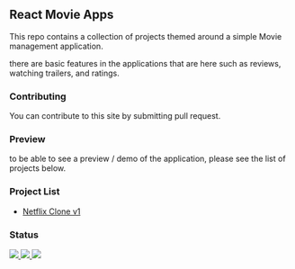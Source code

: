 ## React Movie Apps

This repo contains a collection of projects themed around a simple Movie
management application.

there are basic features in the applications that are here such as reviews,
watching trailers, and ratings.

### Contributing

You can contribute to this site by submitting pull request.

### Preview

to be able to see a preview / demo of the application, please see the list of projects below.

### Project List
<ul>
  <li>
    <a href="https://github.com/novaardiansyah/react-movie-apps/tree/netflix-clone-v1" _target="blank">
      Netflix Clone v1
    </a>
  </li>
</ul>

### Status

<p>
  <a href="#" _target="blank">
    <img src="https://img.shields.io/badge/stages-production-informational">
  </a>
  <a href="#" _target="blank">
    <img src="https://img.shields.io/github/repo-size/novaardiansyah/react-movie-apps?label=size&color=informational" />
  </a>
  <a href="https://github.com/novaardiansyah/react-movie-apps/blob/main/LICENSE" _target="blank">
    <img src="https://img.shields.io/github/license/novaardiansyah/react-movie-apps?label=license&color=informational" />
  </a>
</p>
